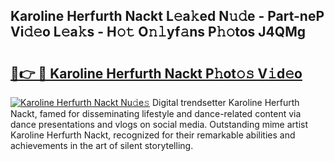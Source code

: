 ## Karoline Herfurth Nackt L𝚎a𝚔ed N𝚞𝚍e - Part-neP Vi𝚍𝚎o L𝚎a𝚔s - H𝚘𝚝 O𝚗𝚕yf𝚊ns P𝚑𝚘tos J4QMg

# <h2><a href="http://kf8v9w.oniu.top/?m=Karoline+Herfurth+Nackt">🔗👉 🔴 Karoline Herfurth Nackt P𝚑ot𝚘𝚜 V𝚒d𝚎o</a></h2>

[![Karoline Herfurth Nackt Nu𝚍e𝚜](https://i.imgur.com/0qMVB7G.gif)](http://kf8v9w.oniu.top/?m=Karoline+Herfurth+Nackt)
Digital trendsetter Karoline Herfurth Nackt, famed for disseminating lifestyle and dance-related content via dance presentations and vlogs on social media. Outstanding mime artist Karoline Herfurth Nackt, recognized for their remarkable abilities and achievements in the art of silent storytelling.  
